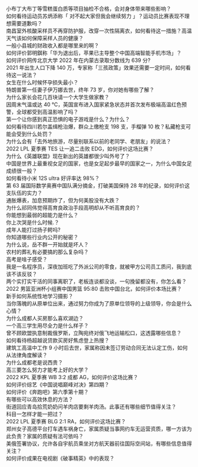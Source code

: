 小布丁大布丁等雪糕蛋白质等项目抽检不合格，会对身体带来哪些影响？  
如何看待运动员苏炳添称「 对不起大家但我会继续努力 」？运动员比赛表现不理想需要道歉吗？  
南昌室外核酸采样员不再穿防护服，改穿一次性隔离衣，如何看待这一措施？高温天气该如何保障采样人员的健康？  
一般小县城的财政收入都是哪里来的啊？  
如何评价郭明錤称「华为退出后，苹果已主导整个中国高端智能手机市场」？  
如何评价网传北京大学 2022 年在内蒙古录取分数线为 639 分?  
2021 年出生人口下降 140 万，专家称「三孩政策」效果还需要一定时间，如何看待这一说法？  
女生在什么时候怀孕损失最小？  
特朗普第一任妻子伊万娜去世，终年 73 岁，你对她有哪些了解？  
为什么家长会花几百块请一个大学生做家教？  
因周末气温或达 40 ℃，英国宣布进入国家紧急状态并首次发布极端高温红色预警，全球都受到高温影响了吗？  
第一个让你感到真正恐惧的电子游戏是什么？为什么？  
如何看待四川若尔盖缉枪治爆，群众上缴枪支 198 支，手榴弹 10 枚？私藏枪支可能会受到什么处罚？  
为什么会有「去外地旅游，尽量别联系以前的老同学、老朋友」的说法？  
2022 LPL 夏季赛 TES 让一追二击败 EDG，如何评价这场比赛？  
为什么《英雄联盟》现在新出的英雄都很少叫外号了？  
中国是世界上最重视女足的国家，也是女足起步最早的国家之一，为什么中国女足成绩很一般？  
如何看待小米 12S ultra 好评率达 98%？  
第 63 届国际数学奥赛中国队满分摘金，打破美国保持 28 年的纪录，如何评价这支队伍的实力？  
通胀爆表，加息预期炸了，但为何美股没有大跌？  
为什么祁同伟觉得高育良政治手段高明却从不听高育良的？  
你能想到最弱的超能力是什么？  
你上次哭是什么时候.？  
成年人能打过扬子鳄吗?  
你知道哪些行业内公开的秘密？  
为什么说，岳不群一开始就是坏人？  
农村的葬礼有必要搞的那么复杂吗？  
高考是啥子感受？  
我是一名程序员，深夜加班吃了外派公司的零食，就被甲方公司员工质问，我到底该不该反驳？  
两个实打实干活的同事离职了，老板连谈都没谈，一句挽留都没有，你怎么看？  
2022 男篮亚洲杯小组赛中国男篮 95:80 击败中国台北，如何评价本场比赛？  
新手如何系统性地学习摄影？  
当你落魄的从原单位出来，通过努力你成为了原单位领导的上级领导，你会是什么心情？  
为什么成都人买房那么喜欢湖边？  
一个高三学生用尽全力是什么样子？  
曾不顾欧盟执意制裁俄罗斯，立陶宛终对俄飞地运输松口，这透露哪些信息？  
如何看待杨超越说贷款买房好焦虑登上热搜？  
建筑工高温中工作 9 小时后去世，家属称因未签订劳动合同无法认定工伤，如何从法律角度解读？  
为什么成都老是说西贵？  
高三要怎么努力才能考上好的大学？  
2022 KPL 夏季赛 WB 3:2 成都 AG，如何评价这场比赛？  
如何评价综艺《中国说唱巅峰对决》第四期？  
如何评价《奔跑吧》第六季第十期？  
有哪些可以高效休息的方法？  
街道回应青岛拾荒奶奶问羊肉店要剩羊肉汤。此事还有哪些细节值得关注？  
科目一怎样才能一把过？  
2022 LPL 夏季赛 BLG 2:1 RA，如何评价这场比赛？  
郑州女子高德平台打车遇车祸身亡，家属质疑当事网约车无运营资质，哪一方该为此负责？家属的质疑有法可依吗？  
美俄签署协议，允许各自宇航员乘坐对方航天器前往国际空间站，有哪些信息值得关注？  
如何评价成果在电视剧《破事精英》中的表现？  
